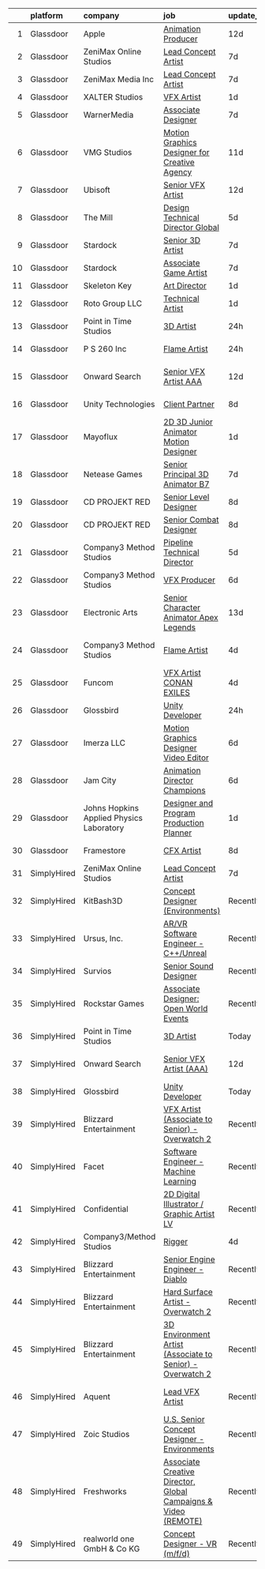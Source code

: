 

|    | platform    | company                                  | job                                                                                                                                                                                                                                                                                                                                                                                                                                                                                                                                                                                                                                                                                                                                                                                                                                                                                                                                                                                                                                                                                                                                                                                                                                                                                                                                                                           | update_time   | location           |
|---:|:------------|:-----------------------------------------|:------------------------------------------------------------------------------------------------------------------------------------------------------------------------------------------------------------------------------------------------------------------------------------------------------------------------------------------------------------------------------------------------------------------------------------------------------------------------------------------------------------------------------------------------------------------------------------------------------------------------------------------------------------------------------------------------------------------------------------------------------------------------------------------------------------------------------------------------------------------------------------------------------------------------------------------------------------------------------------------------------------------------------------------------------------------------------------------------------------------------------------------------------------------------------------------------------------------------------------------------------------------------------------------------------------------------------------------------------------------------------|:--------------|:-------------------|
|  1 | Glassdoor   | Apple                                    | [Animation Producer](https://www.glassdoor.com/partner/jobListing.htm?pos=129&ao=1136043&s=58&guid=000001823e7510e6a28603086a644b4c&src=GD_JOB_AD&t=SR&vt=w&cs=1_89f31bfd&cb=1658905236060&jobListingId=1008007080856&jrtk=3-0-1g8v7a48ek6fh801-1g8v7a48ri4kl800-5deecf1619cb58b1-)                                                                                                                                                                                                                                                                                                                                                                                                                                                                                                                                                                                                                                                                                                                                                                                                                                                                                                                                                                                                                                                                                           | 12d           | Cupertino, CA      |
|  2 | Glassdoor   | ZeniMax Online Studios                   | [Lead Concept Artist](https://www.glassdoor.com/partner/jobListing.htm?pos=115&ao=1136043&s=58&guid=000001823e7510e6a28603086a644b4c&src=GD_JOB_AD&t=SR&vt=w&cs=1_c905e8b8&cb=1658905236056&jobListingId=1008015103027&jrtk=3-0-1g8v7a48ek6fh801-1g8v7a48ri4kl800-547110248d75de7c-)                                                                                                                                                                                                                                                                                                                                                                                                                                                                                                                                                                                                                                                                                                                                                                                                                                                                                                                                                                                                                                                                                          | 7d            | Hunt Valley, MD    |
|  3 | Glassdoor   | ZeniMax Media Inc                        | [Lead Concept Artist](https://www.glassdoor.com/partner/jobListing.htm?pos=124&ao=1136043&s=58&guid=000001823e7510e6a28603086a644b4c&src=GD_JOB_AD&t=SR&vt=w&cs=1_67de0ccb&cb=1658905236059&jobListingId=1008015538050&jrtk=3-0-1g8v7a48ek6fh801-1g8v7a48ri4kl800-fd64ffbe9ce932d2-)                                                                                                                                                                                                                                                                                                                                                                                                                                                                                                                                                                                                                                                                                                                                                                                                                                                                                                                                                                                                                                                                                          | 7d            | Hunt Valley, MD    |
|  4 | Glassdoor   | XALTER Studios                           | [VFX Artist](https://www.glassdoor.com/partner/jobListing.htm?pos=101&ao=1110586&s=58&guid=000001823e7510e6a28603086a644b4c&src=GD_JOB_AD&t=SR&vt=w&ea=1&cs=1_c0942fa7&cb=1658905236054&jobListingId=1008028582747&cpc=AF1E4A3695F490BE&jrtk=3-0-1g8v7a48ek6fh801-1g8v7a48ri4kl800-65c60b1879ed1768--6NYlbfkN0DeyJ4CP5CzwT7broxeUwKBt3co1QwKwWitRQqJu2WRZ6s6C6AOjZP1EDv2OQ5E8bPy3u2kOkbtMAp8liJD5JgziuvMPebSsLc4Kbchd1aemfkyXWHNMXzZms84LyIaeZac88kyqMZJkEs4R0YKbO6lV5ZzkFzGHD4kJniGIq0yWlnnjacLK2tMvgOTxvS5hg9QVR0wQHvzk3CKUy8WsuwTc0ZEqvzX3Uxma8gC5H6MCF2pUZR94vRuiGW4Bo81uJrD7w4eoGU3q4vDCOeyNuIJ_0zAR5OATTy2vTk3oUXI-bgJaJzRxhq7WJltmUlzeiXwR4glq6IFv5nPqbUCKSCkfJSM-y8LHcjdp9j1xBBPNdzX5qKmdeYDbpNK3XokoZGBODFarEo30Mu-67LAEulN4J8kAbxGe9ttgmq03eV-a4tREQ5pDjaZlIKj1gmFC0dcfUfxy7hcq-swnQHR80FQw7h2RccTVxza2sYWkm4c9aAR4t4HGIYsBbh3AKIGmTg%3D)                                                                                                                                                                                                                                                                                                                                                                                                                                                                                                                           | 1d            | Tulsa, OK          |
|  5 | Glassdoor   | WarnerMedia                              | [Associate Designer](https://www.glassdoor.com/partner/jobListing.htm?pos=104&ao=1136043&s=58&guid=000001823e7510e6a28603086a644b4c&src=GD_JOB_AD&t=SR&vt=w&cs=1_e8bd733b&cb=1658905236055&jobListingId=1008015920167&jrtk=3-0-1g8v7a48ek6fh801-1g8v7a48ri4kl800-f721a242f1101983-)                                                                                                                                                                                                                                                                                                                                                                                                                                                                                                                                                                                                                                                                                                                                                                                                                                                                                                                                                                                                                                                                                           | 7d            | Carlsbad, CA       |
|  6 | Glassdoor   | VMG Studios                              | [Motion Graphics Designer for Creative Agency](https://www.glassdoor.com/partner/jobListing.htm?pos=105&ao=1136043&s=58&guid=000001823e7510e6a28603086a644b4c&src=GD_JOB_AD&t=SR&vt=w&ea=1&cs=1_ef3c48da&cb=1658905236055&jobListingId=1008008367182&jrtk=3-0-1g8v7a48ek6fh801-1g8v7a48ri4kl800-42a36b0c18bec50b-)                                                                                                                                                                                                                                                                                                                                                                                                                                                                                                                                                                                                                                                                                                                                                                                                                                                                                                                                                                                                                                                            | 11d           | Bellevue, WA       |
|  7 | Glassdoor   | Ubisoft                                  | [Senior VFX Artist](https://www.glassdoor.com/partner/jobListing.htm?pos=121&ao=1136043&s=58&guid=000001823e7510e6a28603086a644b4c&src=GD_JOB_AD&t=SR&vt=w&cs=1_b9d66012&cb=1658905236058&jobListingId=1008007016826&jrtk=3-0-1g8v7a48ek6fh801-1g8v7a48ri4kl800-4daed8aa28aaad6b-)                                                                                                                                                                                                                                                                                                                                                                                                                                                                                                                                                                                                                                                                                                                                                                                                                                                                                                                                                                                                                                                                                            | 12d           | Cary, NC           |
|  8 | Glassdoor   | The Mill                                 | [Design Technical Director  Global](https://www.glassdoor.com/partner/jobListing.htm?pos=130&ao=1136043&s=58&guid=000001823e7510e6a28603086a644b4c&src=GD_JOB_AD&t=SR&vt=w&ea=1&cs=1_16efd5f1&cb=1658905236060&jobListingId=1008021649194&jrtk=3-0-1g8v7a48ek6fh801-1g8v7a48ri4kl800-1ee43a0842414491-)                                                                                                                                                                                                                                                                                                                                                                                                                                                                                                                                                                                                                                                                                                                                                                                                                                                                                                                                                                                                                                                                       | 5d            | New York, NY       |
|  9 | Glassdoor   | Stardock                                 | [Senior 3D Artist](https://www.glassdoor.com/partner/jobListing.htm?pos=123&ao=1136043&s=58&guid=000001823e7510e6a28603086a644b4c&src=GD_JOB_AD&t=SR&vt=w&ea=1&cs=1_5a1a7a92&cb=1658905236059&jobListingId=1008016020388&jrtk=3-0-1g8v7a48ek6fh801-1g8v7a48ri4kl800-7b8afdbd058936ae-)                                                                                                                                                                                                                                                                                                                                                                                                                                                                                                                                                                                                                                                                                                                                                                                                                                                                                                                                                                                                                                                                                        | 7d            | Plymouth, MI       |
| 10 | Glassdoor   | Stardock                                 | [Associate Game Artist](https://www.glassdoor.com/partner/jobListing.htm?pos=117&ao=1136043&s=58&guid=000001823e7510e6a28603086a644b4c&src=GD_JOB_AD&t=SR&vt=w&ea=1&cs=1_9b927353&cb=1658905236058&jobListingId=1008016020382&jrtk=3-0-1g8v7a48ek6fh801-1g8v7a48ri4kl800-9b1f705e5de7e622-)                                                                                                                                                                                                                                                                                                                                                                                                                                                                                                                                                                                                                                                                                                                                                                                                                                                                                                                                                                                                                                                                                   | 7d            | Plymouth, MI       |
| 11 | Glassdoor   | Skeleton Key                             | [Art Director](https://www.glassdoor.com/partner/jobListing.htm?pos=113&ao=1136043&s=58&guid=000001823e7510e6a28603086a644b4c&src=GD_JOB_AD&t=SR&vt=w&ea=1&cs=1_b0dceae0&cb=1658905236056&jobListingId=1008028986662&jrtk=3-0-1g8v7a48ek6fh801-1g8v7a48ri4kl800-52e5890f3d317244-)                                                                                                                                                                                                                                                                                                                                                                                                                                                                                                                                                                                                                                                                                                                                                                                                                                                                                                                                                                                                                                                                                            | 1d            | Austin, TX         |
| 12 | Glassdoor   | Roto Group LLC                           | [Technical Artist](https://www.glassdoor.com/partner/jobListing.htm?pos=122&ao=1136043&s=58&guid=000001823e7510e6a28603086a644b4c&src=GD_JOB_AD&t=SR&vt=w&ea=1&cs=1_4e86cf18&cb=1658905236059&jobListingId=1008027050373&jrtk=3-0-1g8v7a48ek6fh801-1g8v7a48ri4kl800-ecf8ebb9ecf5a53c-)                                                                                                                                                                                                                                                                                                                                                                                                                                                                                                                                                                                                                                                                                                                                                                                                                                                                                                                                                                                                                                                                                        | 1d            | Columbus, OH       |
| 13 | Glassdoor   | Point in Time Studios                    | [3D Artist](https://www.glassdoor.com/partner/jobListing.htm?pos=110&ao=1136043&s=58&guid=000001823e7510e6a28603086a644b4c&src=GD_JOB_AD&t=SR&vt=w&ea=1&cs=1_24fe5a98&cb=1658905236055&jobListingId=1008031203367&jrtk=3-0-1g8v7a48ek6fh801-1g8v7a48ri4kl800-2eda83e7d1ea0965-)                                                                                                                                                                                                                                                                                                                                                                                                                                                                                                                                                                                                                                                                                                                                                                                                                                                                                                                                                                                                                                                                                               | 24h           | Remote             |
| 14 | Glassdoor   | P S  260  Inc                            | [Flame Artist](https://www.glassdoor.com/partner/jobListing.htm?pos=116&ao=1136043&s=58&guid=000001823e7510e6a28603086a644b4c&src=GD_JOB_AD&t=SR&vt=w&ea=1&cs=1_ea40469d&cb=1658905236058&jobListingId=1008031079309&jrtk=3-0-1g8v7a48ek6fh801-1g8v7a48ri4kl800-62393b8888e20866-)                                                                                                                                                                                                                                                                                                                                                                                                                                                                                                                                                                                                                                                                                                                                                                                                                                                                                                                                                                                                                                                                                            | 24h           | New York, NY       |
| 15 | Glassdoor   | Onward Search                            | [Senior VFX Artist  AAA ](https://www.glassdoor.com/partner/jobListing.htm?pos=102&ao=1110586&s=58&guid=000001823e7510e6a28603086a644b4c&src=GD_JOB_AD&t=SR&vt=w&cs=1_3a5152e4&cb=1658905236054&jobListingId=1008005502010&cpc=B076152010A3B66C&jrtk=3-0-1g8v7a48ek6fh801-1g8v7a48ri4kl800-a39b3d0b0025f332--6NYlbfkN0B7YoEZZ2QAGDyEGGmBPAUWSHc1Mt3sMCn9FehKcWA3w1hdwjpEweHGJ9uPpOtWDZrC-7lKc0mD8BMycFcRrvzqbDYv2CuZOIYpvsAKBQX73zrT8Or4NjVTRbDJaMWhrrTs_xYJ2kylhrSRs_nt6Ozlgoa9Ea6HAqX8CPf8Z1lK73ChxcSKmZLZvNTwaOo37xPIEh1F8fFV2IrWwMdrh2J9nlWhLijEglGlVkRDsy_mqf44gAHOVW5cnyVca7fw1_cT-N4FEZU4IZuMeOb6EGox5nJm2af6VHtYKNDwtUNQJIYiqtMv1-FAg4dwyb4meBnLJgDCZX2i0Q_PW1D9NmfV37LzSr4FhHYtULXlS8xiUuB0a_CVwJXZ7stuqFWQHdr-IOhF7LVks06BgQMnXOXWuGkXJ-13tVqSEH_5crCGLKFsdOaOkaq_GCJdA9lpWbUKRcK-QispIJKx7RMSKxzRhn2dSpNRGGOWQenKHrgY0bdW28gD4wt_nXqQLOMApLDt955t_mb3JWKgKsw-osbhHh8X9UTra-KCgAGVMg7CFL6f6DHJ0s8GWuZQ4MIcxkIjUChNEjgctwztrbx7qwLDsZ7xToj17YCcJYWp0-VtLNLQOuXgTOSdqMcOsTzlwMTxgM_gW6IQLz9lEb9Qe6RH7C8b_Tke9T7HmAmk7IYOf24ae8yvap7VmF5C_6C8Nz-cZ3cfmAlFyfZd2E7Giq57cqb-g59IlUB_iRFbnjkg5pWEzgyl2cmMksD2cpNtYvs3h_NX7dklgWndpbEs5eekGBmawmhaM93f-zuDB_ABB1zABlE2-pbsJpvt5YSYe3dkepzAFeYmuRxgmFf441UfM_hEnqpe-riim8qabgsqIQa3ZVAd5yQ7_uEVQvRQpB745YD1Mwkace9rIYngWrAw5-lD2XhEqy5PnJN4rTOwVMxy_ThQNHYWL2WezAUO27wzjLUDt9sv_BXPOd0UgEMYc0nssV7UN2rLN4hWVaiqmd__kwN-QcuW) | 12d           | San Ramon, CA      |
| 16 | Glassdoor   | Unity Technologies                       | [Client Partner](https://www.glassdoor.com/partner/jobListing.htm?pos=126&ao=1136043&s=58&guid=000001823e7510e6a28603086a644b4c&src=GD_JOB_AD&t=SR&vt=w&cs=1_d814e098&cb=1658905236059&jobListingId=1008012584446&jrtk=3-0-1g8v7a48ek6fh801-1g8v7a48ri4kl800-95af4f754fea7388-)                                                                                                                                                                                                                                                                                                                                                                                                                                                                                                                                                                                                                                                                                                                                                                                                                                                                                                                                                                                                                                                                                               | 8d            | Bellevue, WA       |
| 17 | Glassdoor   | Mayoflux                                 | [2D 3D Junior Animator Motion Designer](https://www.glassdoor.com/partner/jobListing.htm?pos=103&ao=1136043&s=58&guid=000001823e7510e6a28603086a644b4c&src=GD_JOB_AD&t=SR&vt=w&ea=1&cs=1_ce66b47b&cb=1658905236054&jobListingId=1008027696740&jrtk=3-0-1g8v7a48ek6fh801-1g8v7a48ri4kl800-fbbeab5b9142042d-)                                                                                                                                                                                                                                                                                                                                                                                                                                                                                                                                                                                                                                                                                                                                                                                                                                                                                                                                                                                                                                                                   | 1d            | Venetia, PA        |
| 18 | Glassdoor   | Netease Games                            | [Senior   Principal 3D Animator  B7 ](https://www.glassdoor.com/partner/jobListing.htm?pos=125&ao=1136043&s=58&guid=000001823e7510e6a28603086a644b4c&src=GD_JOB_AD&t=SR&vt=w&ea=1&cs=1_fa1265d0&cb=1658905236059&jobListingId=1008014864247&jrtk=3-0-1g8v7a48ek6fh801-1g8v7a48ri4kl800-9d8f3e71dd8e24b0-)                                                                                                                                                                                                                                                                                                                                                                                                                                                                                                                                                                                                                                                                                                                                                                                                                                                                                                                                                                                                                                                                     | 7d            | Remote             |
| 19 | Glassdoor   | CD PROJEKT RED                           | [Senior Level Designer](https://www.glassdoor.com/partner/jobListing.htm?pos=108&ao=1136043&s=58&guid=000001823e7510e6a28603086a644b4c&src=GD_JOB_AD&t=SR&vt=w&ea=1&cs=1_27ea3916&cb=1658905236055&jobListingId=1008013433162&jrtk=3-0-1g8v7a48ek6fh801-1g8v7a48ri4kl800-4c9a8438ff845ca6-)                                                                                                                                                                                                                                                                                                                                                                                                                                                                                                                                                                                                                                                                                                                                                                                                                                                                                                                                                                                                                                                                                   | 8d            | Boston, MA         |
| 20 | Glassdoor   | CD PROJEKT RED                           | [Senior Combat Designer](https://www.glassdoor.com/partner/jobListing.htm?pos=109&ao=1136043&s=58&guid=000001823e7510e6a28603086a644b4c&src=GD_JOB_AD&t=SR&vt=w&ea=1&cs=1_8746ebae&cb=1658905236055&jobListingId=1008013433186&jrtk=3-0-1g8v7a48ek6fh801-1g8v7a48ri4kl800-667d2b494220c379-)                                                                                                                                                                                                                                                                                                                                                                                                                                                                                                                                                                                                                                                                                                                                                                                                                                                                                                                                                                                                                                                                                  | 8d            | Boston, MA         |
| 21 | Glassdoor   | Company3 Method Studios                  | [Pipeline Technical Director](https://www.glassdoor.com/partner/jobListing.htm?pos=128&ao=1136043&s=58&guid=000001823e7510e6a28603086a644b4c&src=GD_JOB_AD&t=SR&vt=w&ea=1&cs=1_7d587b43&cb=1658905236060&jobListingId=1008021055434&jrtk=3-0-1g8v7a48ek6fh801-1g8v7a48ri4kl800-d726507e8513d2a1-)                                                                                                                                                                                                                                                                                                                                                                                                                                                                                                                                                                                                                                                                                                                                                                                                                                                                                                                                                                                                                                                                             | 5d            | Santa Monica, CA   |
| 22 | Glassdoor   | Company3 Method Studios                  | [VFX Producer](https://www.glassdoor.com/partner/jobListing.htm?pos=111&ao=1136043&s=58&guid=000001823e7510e6a28603086a644b4c&src=GD_JOB_AD&t=SR&vt=w&ea=1&cs=1_c726f59f&cb=1658905236055&jobListingId=1008018247511&jrtk=3-0-1g8v7a48ek6fh801-1g8v7a48ri4kl800-5dd0809045cd216f-)                                                                                                                                                                                                                                                                                                                                                                                                                                                                                                                                                                                                                                                                                                                                                                                                                                                                                                                                                                                                                                                                                            | 6d            | New York, NY       |
| 23 | Glassdoor   | Electronic Arts                          | [Senior Character Animator  Apex Legends ](https://www.glassdoor.com/partner/jobListing.htm?pos=118&ao=1136043&s=58&guid=000001823e7510e6a28603086a644b4c&src=GD_JOB_AD&t=SR&vt=w&cs=1_c4b434a0&cb=1658905236058&jobListingId=1008003306799&jrtk=3-0-1g8v7a48ek6fh801-1g8v7a48ri4kl800-6d89526abe9aca00-)                                                                                                                                                                                                                                                                                                                                                                                                                                                                                                                                                                                                                                                                                                                                                                                                                                                                                                                                                                                                                                                                     | 13d           | Los Angeles, CA    |
| 24 | Glassdoor   | Company3 Method Studios                  | [Flame Artist](https://www.glassdoor.com/partner/jobListing.htm?pos=112&ao=1136043&s=58&guid=000001823e7510e6a28603086a644b4c&src=GD_JOB_AD&t=SR&vt=w&ea=1&cs=1_34e3d098&cb=1658905236055&jobListingId=1008024104798&jrtk=3-0-1g8v7a48ek6fh801-1g8v7a48ri4kl800-0298fb22ac91ba80-)                                                                                                                                                                                                                                                                                                                                                                                                                                                                                                                                                                                                                                                                                                                                                                                                                                                                                                                                                                                                                                                                                            | 4d            | Santa Monica, CA   |
| 25 | Glassdoor   | Funcom                                   | [VFX Artist   CONAN EXILES](https://www.glassdoor.com/partner/jobListing.htm?pos=119&ao=1136043&s=58&guid=000001823e7510e6a28603086a644b4c&src=GD_JOB_AD&t=SR&vt=w&cs=1_4b9d5a35&cb=1658905236058&jobListingId=1008023569697&jrtk=3-0-1g8v7a48ek6fh801-1g8v7a48ri4kl800-48cc5cec5d8b22dd-)                                                                                                                                                                                                                                                                                                                                                                                                                                                                                                                                                                                                                                                                                                                                                                                                                                                                                                                                                                                                                                                                                    | 4d            | Durham, NC         |
| 26 | Glassdoor   | Glossbird                                | [Unity Developer](https://www.glassdoor.com/partner/jobListing.htm?pos=114&ao=1136043&s=58&guid=000001823e7510e6a28603086a644b4c&src=GD_JOB_AD&t=SR&vt=w&ea=1&cs=1_8d1fa006&cb=1658905236056&jobListingId=1008029944967&jrtk=3-0-1g8v7a48ek6fh801-1g8v7a48ri4kl800-151576934f07d12e-)                                                                                                                                                                                                                                                                                                                                                                                                                                                                                                                                                                                                                                                                                                                                                                                                                                                                                                                                                                                                                                                                                         | 24h           | Remote             |
| 27 | Glassdoor   | Imerza  LLC                              | [Motion Graphics Designer Video Editor](https://www.glassdoor.com/partner/jobListing.htm?pos=106&ao=1136043&s=58&guid=000001823e7510e6a28603086a644b4c&src=GD_JOB_AD&t=SR&vt=w&ea=1&cs=1_56a719e2&cb=1658905236055&jobListingId=1008017006379&jrtk=3-0-1g8v7a48ek6fh801-1g8v7a48ri4kl800-0defdf3ccda001a4-)                                                                                                                                                                                                                                                                                                                                                                                                                                                                                                                                                                                                                                                                                                                                                                                                                                                                                                                                                                                                                                                                   | 6d            | Sarasota, FL       |
| 28 | Glassdoor   | Jam City                                 | [Animation Director  Champions ](https://www.glassdoor.com/partner/jobListing.htm?pos=120&ao=1136043&s=58&guid=000001823e7510e6a28603086a644b4c&src=GD_JOB_AD&t=SR&vt=w&ea=1&cs=1_004f92c6&cb=1658905236058&jobListingId=1008018283775&jrtk=3-0-1g8v7a48ek6fh801-1g8v7a48ri4kl800-4610afd753adbaaa-)                                                                                                                                                                                                                                                                                                                                                                                                                                                                                                                                                                                                                                                                                                                                                                                                                                                                                                                                                                                                                                                                          | 6d            | Culver City, CA    |
| 29 | Glassdoor   | Johns Hopkins Applied Physics Laboratory | [Designer and Program Production Planner](https://www.glassdoor.com/partner/jobListing.htm?pos=107&ao=1136043&s=58&guid=000001823e7510e6a28603086a644b4c&src=GD_JOB_AD&t=SR&vt=w&cs=1_6f724ab4&cb=1658905236055&jobListingId=1008029005606&jrtk=3-0-1g8v7a48ek6fh801-1g8v7a48ri4kl800-d1d90a7fb89c6da2-)                                                                                                                                                                                                                                                                                                                                                                                                                                                                                                                                                                                                                                                                                                                                                                                                                                                                                                                                                                                                                                                                      | 1d            | Laurel, MD         |
| 30 | Glassdoor   | Framestore                               | [CFX Artist](https://www.glassdoor.com/partner/jobListing.htm?pos=127&ao=1136043&s=58&guid=000001823e7510e6a28603086a644b4c&src=GD_JOB_AD&t=SR&vt=w&ea=1&cs=1_8dc4ce47&cb=1658905236060&jobListingId=1008012128322&jrtk=3-0-1g8v7a48ek6fh801-1g8v7a48ri4kl800-23902078b8c922d9-)                                                                                                                                                                                                                                                                                                                                                                                                                                                                                                                                                                                                                                                                                                                                                                                                                                                                                                                                                                                                                                                                                              | 8d            | New York, NY       |
| 31 | SimplyHired | ZeniMax Online Studios                   | [Lead Concept Artist](https://www.simplyhired.com/job/fDFvRBH4OheweE4ykwdba1PBPJCL31L-NYmV8OZdktiLddli7h_R7w?q=vfx+designer)                                                                                                                                                                                                                                                                                                                                                                                                                                                                                                                                                                                                                                                                                                                                                                                                                                                                                                                                                                                                                                                                                                                                                                                                                                                  | 7d            | Hunt Valley, MD    |
| 32 | SimplyHired | KitBash3D                                | [Concept Designer (Environments)](https://www.simplyhired.com/job/6RK58V9QRNPhm7KMuxGYlhUBdJx4j-xn111ezuam7_hRD9iRlS-KQQ?q=vfx+designer)                                                                                                                                                                                                                                                                                                                                                                                                                                                                                                                                                                                                                                                                                                                                                                                                                                                                                                                                                                                                                                                                                                                                                                                                                                      | Recently      | Remote             |
| 33 | SimplyHired | Ursus, Inc.                              | [AR/VR Software Engineer - C++/Unreal](https://www.simplyhired.com/job/zPo7WbTyixK9rcPoCVu-e4pkDgo-aY33ALIdcCxSowOIRhICTCU6Sg?q=vfx+designer)                                                                                                                                                                                                                                                                                                                                                                                                                                                                                                                                                                                                                                                                                                                                                                                                                                                                                                                                                                                                                                                                                                                                                                                                                                 | Recently      | Redmond, WA        |
| 34 | SimplyHired | Survios                                  | [Senior Sound Designer](https://www.simplyhired.com/job/NxLskVbDEEyz5rnquKV8u-TjGXCUcoOZNYsPIwioZokaph1sHuJM7w?q=vfx+designer)                                                                                                                                                                                                                                                                                                                                                                                                                                                                                                                                                                                                                                                                                                                                                                                                                                                                                                                                                                                                                                                                                                                                                                                                                                                | Recently      | Marina del Rey, CA |
| 35 | SimplyHired | Rockstar Games                           | [Associate Designer: Open World Events](https://www.simplyhired.com/job/vdV8vlT3gviLv2JCIKjxS72bf-KmVFeMRA0oYSRtEaTI4YyrugfY7Q?q=vfx+designer)                                                                                                                                                                                                                                                                                                                                                                                                                                                                                                                                                                                                                                                                                                                                                                                                                                                                                                                                                                                                                                                                                                                                                                                                                                | Recently      | Carlsbad, CA       |
| 36 | SimplyHired | Point in Time Studios                    | [3D Artist](https://www.simplyhired.com/job/RwRD4Uy-4yfjYADaR-184m_DuNU_NKE-TDRT2sT2QkN9a2vwBOs5DA?q=vfx+designer)                                                                                                                                                                                                                                                                                                                                                                                                                                                                                                                                                                                                                                                                                                                                                                                                                                                                                                                                                                                                                                                                                                                                                                                                                                                            | Today         | Remote             |
| 37 | SimplyHired | Onward Search                            | [Senior VFX Artist (AAA)](https://www.simplyhired.com/job/p9YQe2LV_ZQ3GtzWpOQzlJKVoc-crSe2HvJqZVaZQ0I8vBiwOPhJBw?q=vfx+designer)                                                                                                                                                                                                                                                                                                                                                                                                                                                                                                                                                                                                                                                                                                                                                                                                                                                                                                                                                                                                                                                                                                                                                                                                                                              | 12d           | San Ramon, CA      |
| 38 | SimplyHired | Glossbird                                | [Unity Developer](https://www.simplyhired.com/job/AIinGXjRehdbXHIdhgOF2CKZ7KaoNx0Oed2KBM-w9Nr0zCc7l-5VhQ?q=vfx+designer)                                                                                                                                                                                                                                                                                                                                                                                                                                                                                                                                                                                                                                                                                                                                                                                                                                                                                                                                                                                                                                                                                                                                                                                                                                                      | Today         | Remote             |
| 39 | SimplyHired | Blizzard Entertainment                   | [VFX Artist (Associate to Senior) - Overwatch 2](https://www.simplyhired.com/job/2d70J5UkkZ2YmvlvJfcaEqf0vVFEZwLt57euRMmQlk3Afx_2Q_gYzw?q=vfx+designer)                                                                                                                                                                                                                                                                                                                                                                                                                                                                                                                                                                                                                                                                                                                                                                                                                                                                                                                                                                                                                                                                                                                                                                                                                       | Recently      | Irvine, CA         |
| 40 | SimplyHired | Facet                                    | [Software Engineer - Machine Learning](https://www.simplyhired.com/job/rRl7LpYqGiIowLAwzbrNzMgXtXTFbKgtp-z9fo66PKEqX4Q6nYlO_w?q=vfx+designer)                                                                                                                                                                                                                                                                                                                                                                                                                                                                                                                                                                                                                                                                                                                                                                                                                                                                                                                                                                                                                                                                                                                                                                                                                                 | Recently      | San Francisco, CA  |
| 41 | SimplyHired | Confidential                             | [2D Digital Illustrator / Graphic Artist LV](https://www.simplyhired.com/job/WR2-4KNjxgXV1vg_h0Smu4P2a7_SLarIZBzP3ysarILfdTKegejX8w?q=vfx+designer)                                                                                                                                                                                                                                                                                                                                                                                                                                                                                                                                                                                                                                                                                                                                                                                                                                                                                                                                                                                                                                                                                                                                                                                                                           | Recently      | Las Vegas, NV      |
| 42 | SimplyHired | Company3/Method Studios                  | [Rigger](https://www.simplyhired.com/job/M44451ZGKMQNMlUoJI8BdqEB8iLl45fa-6YN1ZHejS0wk0nF9MZhXA?q=vfx+designer)                                                                                                                                                                                                                                                                                                                                                                                                                                                                                                                                                                                                                                                                                                                                                                                                                                                                                                                                                                                                                                                                                                                                                                                                                                                               | 4d            | United States      |
| 43 | SimplyHired | Blizzard Entertainment                   | [Senior Engine Engineer - Diablo](https://www.simplyhired.com/job/tMmtCyDUxHf8JJJ5bCNONOHibfhTpYdY-nwQ76oeAkm7OrfyZhRqFg?q=vfx+designer)                                                                                                                                                                                                                                                                                                                                                                                                                                                                                                                                                                                                                                                                                                                                                                                                                                                                                                                                                                                                                                                                                                                                                                                                                                      | Recently      | Irvine, CA         |
| 44 | SimplyHired | Blizzard Entertainment                   | [Hard Surface Artist - Overwatch 2](https://www.simplyhired.com/job/6UbuxcizWm0FGl0VWvCtYyHq-2-jjcWZ_YsxRvD4XaS9M8_zOx_FMA?q=vfx+designer)                                                                                                                                                                                                                                                                                                                                                                                                                                                                                                                                                                                                                                                                                                                                                                                                                                                                                                                                                                                                                                                                                                                                                                                                                                    | Recently      | Irvine, CA         |
| 45 | SimplyHired | Blizzard Entertainment                   | [3D Environment Artist (Associate to Senior) - Overwatch 2](https://www.simplyhired.com/job/pw88DtF0EULjjFMy83MMr_Hg0HBZII6DCgYGL9C12joglMD-Z-Xwnw?q=vfx+designer)                                                                                                                                                                                                                                                                                                                                                                                                                                                                                                                                                                                                                                                                                                                                                                                                                                                                                                                                                                                                                                                                                                                                                                                                            | Recently      | Irvine, CA         |
| 46 | SimplyHired | Aquent                                   | [Lead VFX Artist](https://www.simplyhired.com/job/z3eFdHTXdqmZsD1mjGYVCSE-d6cjpVtT95D3YvZAkWFtx7Dg_IZpxw?q=vfx+designer)                                                                                                                                                                                                                                                                                                                                                                                                                                                                                                                                                                                                                                                                                                                                                                                                                                                                                                                                                                                                                                                                                                                                                                                                                                                      | Recently      | San Francisco, CA  |
| 47 | SimplyHired | Zoic Studios                             | [U.S. Senior Concept Designer - Environments](https://www.simplyhired.com/job/bhlPvbIfpy89gwNzleIVEH9hsbIWu1ikreQXwg3OPY7h_mzIkI9J6A?q=vfx+designer)                                                                                                                                                                                                                                                                                                                                                                                                                                                                                                                                                                                                                                                                                                                                                                                                                                                                                                                                                                                                                                                                                                                                                                                                                          | Recently      | Remote             |
| 48 | SimplyHired | Freshworks                               | [Associate Creative Director, Global Campaigns & Video (REMOTE)](https://www.simplyhired.com/job/5ElCwH5SLy50PlDyWwa5h2ixj-Wp0aniY4EbLLyNC4fMnB1yq0hbpg?q=vfx+designer)                                                                                                                                                                                                                                                                                                                                                                                                                                                                                                                                                                                                                                                                                                                                                                                                                                                                                                                                                                                                                                                                                                                                                                                                       | Recently      | San Mateo, CA      |
| 49 | SimplyHired | realworld one GmbH & Co KG               | [Concept Designer - VR (m/f/d)](https://www.simplyhired.com/job/9M9B0HjzlxbnEWwSs63j38J2jv4QAGwRz17kgQnuQPJjtHPVVTunxA?q=vfx+designer)                                                                                                                                                                                                                                                                                                                                                                                                                                                                                                                                                                                                                                                                                                                                                                                                                                                                                                                                                                                                                                                                                                                                                                                                                                        | Recently      | Remote             |
